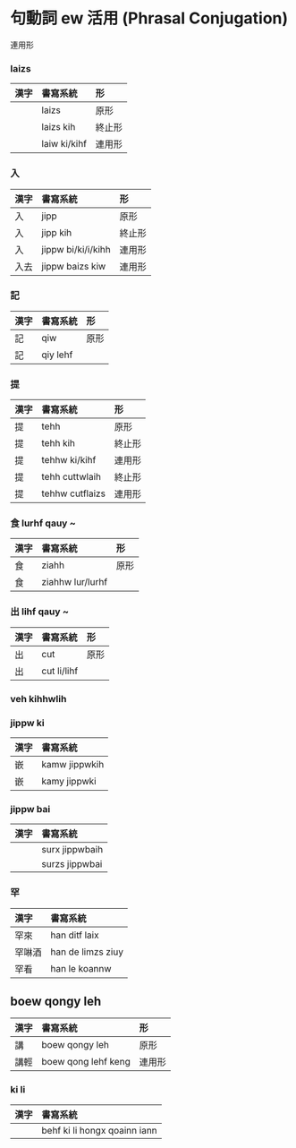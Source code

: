# 句動詞 ew 活用 (Phrasal Conjugation)

連用形

### laizs

| 漢字 | 書寫系統 | 形 |
| :--- | :--- | :--- |
| | laizs | 原形 |
| | laizs kih | 終止形 |
| | laiw ki/kihf | 連用形 |

### 入

| 漢字 | 書寫系統 | 形 |
| :--- | :--- | :--- |
| 入 | jipp | 原形 |
| 入 | jipp kih | 終止形 |
| 入 | jippw bi/ki/i/kihh | 連用形 |
| 入去 | jippw baizs kiw | 連用形 |

### 記

| 漢字 | 書寫系統 | 形 |
| :--- | :--- | :--- |
| 記 | qiw | 原形 |
| 記 | qiy lehf |  |

### 提

| 漢字 | 書寫系統 | 形 |
| :--- | :--- | :--- |
| 提 | tehh | 原形 |
| 提 | tehh kih | 終止形 |
| 提 | tehhw ki/kihf | 連用形 |
| 提 | tehh cuttwlaih | 終止形 |
| 提 | tehhw cutflaizs | 連用形 |

### 食 lurhf qauy ~

| 漢字 | 書寫系統 | 形 |
| :--- | :--- | :--- |
| 食 | ziahh | 原形 |
| 食 | ziahhw lur/lurhf |  |

### 出 lihf qauy ~

| 漢字 | 書寫系統 | 形 |
| :--- | :--- | :--- |
| 出 | cut | 原形 |
| 出 | cut li/lihf |  |

### veh kihhwlih

### jippw ki

| 漢字 | 書寫系統 |
| :--- | :--- |
| 嵌 | kamw jippwkih |
| 嵌 | kamy jippwki |

### jippw bai

| 漢字 | 書寫系統 |
| :--- | :--- |
| | surx jippwbaih |
| | surzs jippwbai |

### 罕

| 漢字 | 書寫系統 |
| :--- | :--- |
| 罕來 | han ditf laix |
| 罕啉酒 | han de limzs ziuy | |
| 罕看 | han le koannw | |

## boew qongy leh

| 漢字 | 書寫系統 | 形 |
| :--- | :--- | :--- |
| 講 | boew qongy leh | 原形 |
| 講輕 | boew qong lehf keng | 連用形 |

### ki li

| 漢字 | 書寫系統 |
| :--- | :--- |
|  | behf ki li hongx qoainn iann |
